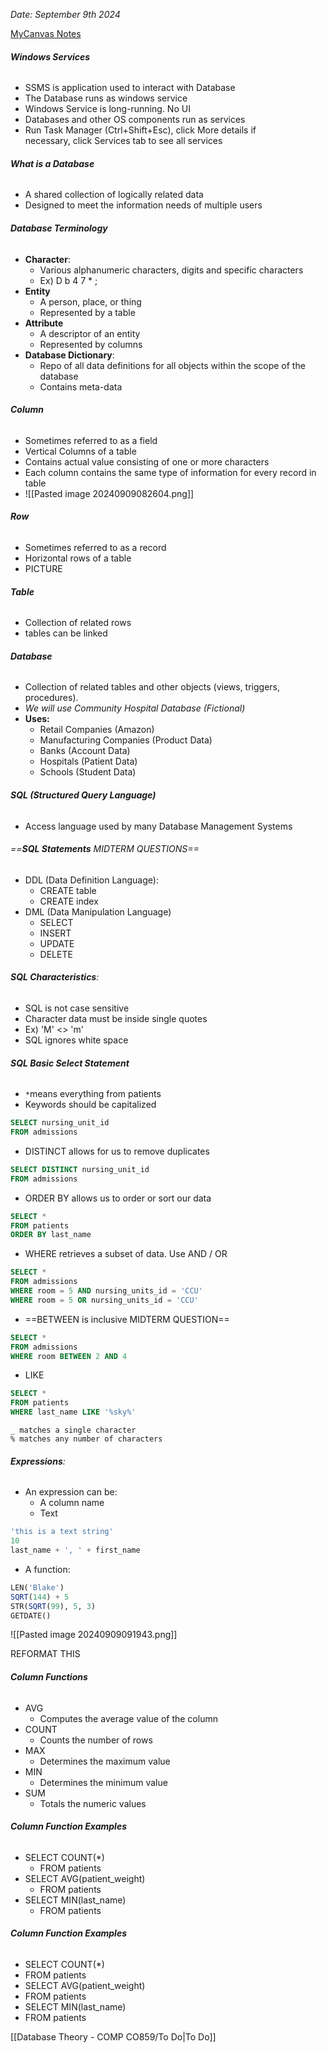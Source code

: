 *Date: September 9th 2024*

[MyCanvas Notes](https://mycanvas.mohawkcollege.ca/courses/107243/files/20879727?module_item_id=5880238)

###### **Windows Services**
- SSMS is application used to interact with Database
- The Database runs as windows service
- Windows Service is long-running. No UI
- Databases and other OS components run as services
- Run Task Manager (Ctrl+Shift+Esc), click More details if  
  necessary, click Services tab to see all services

###### **What is a Database**
- A shared collection of logically related data
- Designed to meet the information needs of multiple users

###### **Database Terminology**
- **Character**:
	- Various alphanumeric characters, digits and specific characters
	- Ex) D b 4 7 * ;
- **Entity**
	- A person, place, or thing
	- Represented by a table
- **Attribute**
	- A descriptor of an entity 
	- Represented by columns
- **Database Dictionary**:
	- Repo of all data definitions for all objects within the scope of the database
	- Contains meta-data

###### **Column**
- Sometimes referred to  as a field
- Vertical Columns of a table
- Contains actual value consisting of one or more characters
- Each column contains the same type of information for every record in table
- ![[Pasted image 20240909082604.png]]

###### **Row**
- Sometimes referred to as a record
- Horizontal rows of a table 
- PICTURE

###### **Table**
- Collection of related rows
- tables can be linked 

###### **Database**
- Collection of related tables and other objects (views, triggers, procedures).
- *We will use Community Hospital Database (Fictional)*
- **Uses:**
	- Retail Companies (Amazon)
	- Manufacturing Companies (Product Data)
	- Banks (Account Data)
	- Hospitals (Patient Data)
	- Schools (Student Data)

###### **SQL (Structured Query Language)**
- Access language used by many Database Management Systems

###### ==**SQL Statements** MIDTERM QUESTIONS==
- DDL (Data Definition Language):
	- CREATE table
	- CREATE index
- DML (Data Manipulation Language)
	- SELECT
	- INSERT
	- UPDATE
	- DELETE

###### **SQL Characteristics**:
- SQL is not case sensitive 
- Character data must be inside single quotes
- Ex) 'M' <> 'm'
- SQL ignores white space

###### **SQL Basic Select Statement**
- `*`means everything from patients
- Keywords should be capitalized

```sql
SELECT nursing_unit_id  
FROM admissions
```

- DISTINCT allows for us to remove duplicates
```sql
SELECT DISTINCT nursing_unit_id  
FROM admissions
```

- ORDER BY allows us to order or sort our data
```sql
SELECT *  
FROM patients  
ORDER BY last_name
```

- WHERE retrieves a subset of data. Use AND / OR
```sql
SELECT *  
FROM admissions  
WHERE room = 5 AND nursing_units_id = 'CCU'
WHERE room = 5 OR nursing_units_id = 'CCU'
```

- ==BETWEEN is inclusive MIDTERM QUESTION==
```sql
SELECT *  
FROM admissions  
WHERE room BETWEEN 2 AND 4
```

- LIKE
```sql
SELECT *  
FROM patients  
WHERE last_name LIKE '%sky%'
```

```
_ matches a single character  
% matches any number of characters
```

###### **Expressions**:
- An expression can be:  
	- A column name  
	- Text  
```sql
'this is a text string'  
10  
last_name + ', ' + first_name  
```

- A function:  
```sql
LEN('Blake')  
SQRT(144) + 5  
STR(SQRT(99), 5, 3)  
GETDATE()
```

![[Pasted image 20240909091943.png]]

REFORMAT THIS

###### **Column Functions**  
- AVG  
	- Computes the average value of the column  
- COUNT  
	- Counts the number of rows  
- MAX  
	- Determines the maximum value  
- MIN  
	- Determines the minimum value  
- SUM  
	- Totals the numeric values

###### **Column Function Examples**  
- SELECT COUNT(*)  
	- FROM patients  
- SELECT AVG(patient_weight)  
	- FROM patients  
- SELECT MIN(last_name)  
	- FROM patients

###### **Column Function Examples**  
- SELECT COUNT(*)  
- FROM patients  
- SELECT AVG(patient_weight)  
- FROM patients  
- SELECT MIN(last_name)  
- FROM patients

[[Database Theory - COMP CO859/To Do|To Do]]
